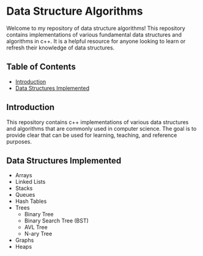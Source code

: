# Data Structure Algorithms

Welcome to my repository of data structure algorithms! This repository contains implementations of various fundamental data structures and algorithms in c++. It is a helpful resource for anyone looking to learn or refresh their knowledge of data structures.

## Table of Contents

- [Introduction](#introduction)
- [Data Structures Implemented](#data-structures-implemented)

## Introduction

This repository contains c++ implementations of various data structures and algorithms that are commonly used in computer science. The goal is to provide clear that can be used for learning, teaching, and reference purposes.

## Data Structures Implemented

- Arrays
- Linked Lists
- Stacks
- Queues
- Hash Tables
- Trees
  - Binary Tree
  - Binary Search Tree (BST)
  - AVL Tree
  - N-ary Tree
- Graphs
- Heaps

